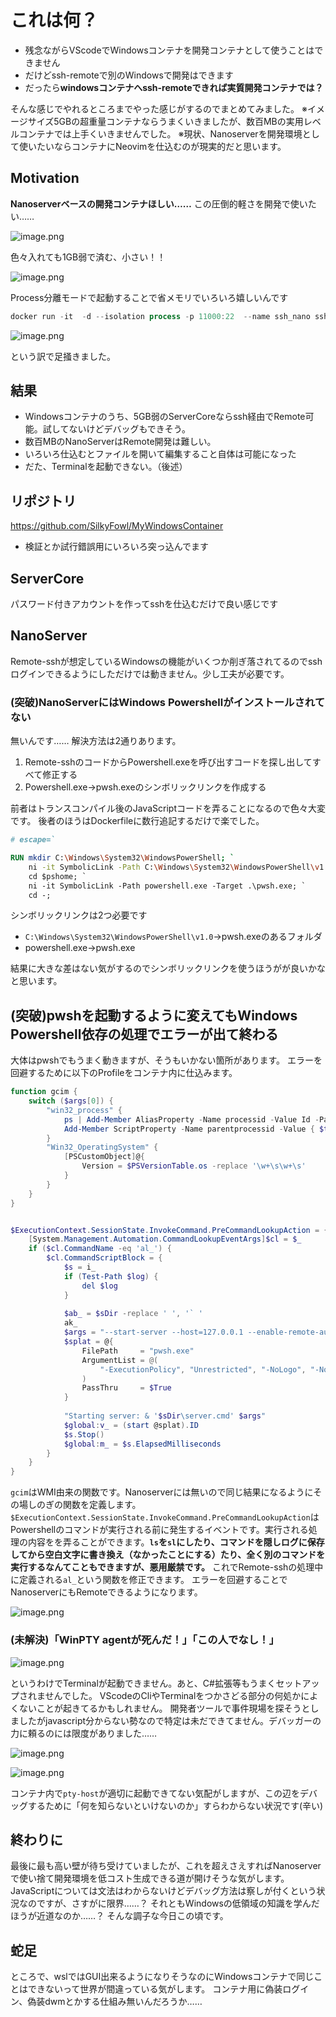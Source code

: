 <!--
title:   未サポートだけどWindowsコンテナを開発コンテナとして使おうとした
tags:    Docker,VSCode,Windows
id:      e0e6c50cea8db5bd8ca5
private: false
-->
# これは何？

- 残念ながらVScodeでWindowsコンテナを開発コンテナとして使うことはできません
- だけどssh-remoteで別のWindowsで開発はできます
- だったら**windowsコンテナへssh-remoteできれば実質開発コンテナでは？**

そんな感じでやれるところまでやった感じがするのでまとめてみました。
※イメージサイズ5GBの超重量コンテナならうまくいきましたが、数百MBの実用レベルコンテナでは上手くいきませんでした。
※現状、Nanoserverを開発環境として使いたいならコンテナにNeovimを仕込むのが現実的だと思います。

## Motivation

**Nanoserverベースの開発コンテナほしい……**
この圧倒的軽さを開発で使いたい……

![image.png](https://qiita-image-store.s3.ap-northeast-1.amazonaws.com/0/107934/f635c06e-ebd9-78c3-89d3-f9abf58c75f8.png)

色々入れても1GB弱で済む、小さい！！

![image.png](https://qiita-image-store.s3.ap-northeast-1.amazonaws.com/0/107934/4e4ea057-c479-ca10-2af4-fb7c0510d8a4.png)

Process分離モードで起動することで省メモリでいろいろ嬉しいんです

```powershell
docker run -it  -d --isolation process -p 11000:22  --name ssh_nano ssh:nanoserver-20H2pwsh725
```

![image.png](https://qiita-image-store.s3.ap-northeast-1.amazonaws.com/0/107934/e3575be8-72d6-ac80-d43c-e54de937ffc8.png)

という訳で足掻きました。

## 結果

- Windowsコンテナのうち、5GB弱のServerCoreならssh経由でRemote可能。試してないけどデバッグもできそう。
- 数百MBのNanoServerはRemote開発は難しい。
- いろいろ仕込むとファイルを開いて編集すること自体は可能になった
- だた、Terminalを起動できない。（後述）

## リポジトリ

https://github.com/SilkyFowl/MyWindowsContainer

- 検証とか試行錯誤用にいろいろ突っ込んでます

## ServerCore

パスワード付きアカウントを作ってsshを仕込むだけで良い感じです

## NanoServer

Remote-sshが想定しているWindowsの機能がいくつか削ぎ落されてるのでsshログインできるようにしただけでは動きません。少し工夫が必要です。

### (突破)NanoServerにはWindows Powershellがインストールされてない

無いんです……
解決方法は2通りあります。

1. Remote-sshのコードからPowershell.exeを呼び出すコードを探し出してすべて修正する
1. Powershell.exe→pwsh.exeのシンボリックリンクを作成する

前者はトランスコンパイル後のJavaScriptコードを弄ることになるので色々大変です。
後者のほうはDockerfileに数行追記するだけで楽でした。

```Dockerfile
# escape=`

RUN mkdir C:\Windows\System32\WindowsPowerShell; `
    ni -it SymbolicLink -Path C:\Windows\System32\WindowsPowerShell\v1.0 -Target $env:ProgramFiles\PowerShell\latest; `
    cd $pshome; `
    ni -it SymbolicLink -Path powershell.exe -Target .\pwsh.exe; `
    cd -;
```

シンボリックリンクは2つ必要です

- `C:\Windows\System32\WindowsPowerShell\v1.0`→pwsh.exeのあるフォルダ
- powershell.exe→pwsh.exe

結果に大きな差はない気がするのでシンボリックリンクを使うほうがが良いかなと思います。

## (突破)pwshを起動するように変えてもWindows Powershell依存の処理でエラーが出て終わる

大体はpwshでもうまく動きますが、そうもいかない箇所があります。
エラーを回避するために以下のProfileをコンテナ内に仕込みます。

```powershell
function gcim {
    switch ($args[0]) {
        "win32_process" {
            ps | Add-Member AliasProperty -Name processid -Value Id -PassThru |
            Add-Member ScriptProperty -Name parentprocessid -Value { $this.Parent.Id } -PassThru
        }
        "Win32_OperatingSystem" {
            [PSCustomObject]@{
                Version = $PSVersionTable.os -replace '\w+\s\w+\s'
            }
        }
    }
}


$ExecutionContext.SessionState.InvokeCommand.PreCommandLookupAction = {
    [System.Management.Automation.CommandLookupEventArgs]$cl = $_
    if ($cl.CommandName -eq 'al_') {
        $cl.CommandScriptBlock = {
            $s = i_
            if (Test-Path $log) {
                del $log
            }
        
            $ab_ = $sDir -replace ' ', '` '
            ak_
            $args = "--start-server --host=127.0.0.1 --enable-remote-auto-shutdown --port=0 --connection-secret '$ai_' $q_ $exts *> '$log'"
            $splat = @{
                FilePath     = "pwsh.exe"
                ArgumentList = @(
                    "-ExecutionPolicy", "Unrestricted", "-NoLogo", "-NoProfile", "-NonInteractive", "-c", "$ab_\server.cmd $args"
                )
                PassThru     = $True
            }
        
            "Starting server: & '$sDir\server.cmd' $args"
            $global:v_ = (start @splat).ID
            $s.Stop()
            $global:m_ = $s.ElapsedMilliseconds
        }
    }
}
```

`gcim`はWMI由来の関数です。Nanoserverには無いので同じ結果になるようにその場しのぎの関数を定義します。
`$ExecutionContext.SessionState.InvokeCommand.PreCommandLookupAction`はPowershellのコマンドが実行される前に発生するイベントです。実行される処理の内容をを弄ることができます。**`ls`を`sl`にしたり、コマンドを隠しログに保存してから空白文字に書き換え（なかったことにする）たり、全く別のコマンドを実行するなんてこともできますが、悪用厳禁です。**
これでRemote-sshの処理中に定義される`al_`という関数を修正できます。
エラーを回避することでNanoserverにもRemoteできるようになります。

![image.png](https://qiita-image-store.s3.ap-northeast-1.amazonaws.com/0/107934/e8b43230-3e0a-9808-05c6-6d1affe7eede.png)

### (未解決)「WinPTY agentが死んだ！」「この人でなし！」

![image.png](https://qiita-image-store.s3.ap-northeast-1.amazonaws.com/0/107934/4c00cdc3-487e-4111-58d4-957cdce7ff26.png)

というわけでTerminalが起動できません。あと、C#拡張等もうまくセットアップされませんでした。
VScodeのCliやTerminalをつかさどる部分の何処かによくないことが起きてるかもしれません。
開発者ツールで事件現場を探そうとしましたがjavascript分からない勢なので特定は未だできてません。デバッガーの力に頼るのには限度がありました……

![image.png](https://qiita-image-store.s3.ap-northeast-1.amazonaws.com/0/107934/dc5ca096-8f02-05a5-d4e7-f974ce3e78d2.png)

![image.png](https://qiita-image-store.s3.ap-northeast-1.amazonaws.com/0/107934/57856034-3036-05e7-582a-828c9b27606a.png)

コンテナ内で`pty-host`が適切に起動できてない気配がしますが、この辺をデバッグするために「何を知らないといけないのか」すらわからない状況です(辛い)

## 終わりに

最後に最も高い壁が待ち受けていましたが、これを超えさえすればNanoserverで使い捨て開発環境を低コスト生成できる道が開けそうな気がします。
JavaScriptについては文法はわからないけどデバッグ方法は察しが付くという状況なのですが、さすがに限界……？
それともWindowsの低領域の知識を学んだほうが近道なのか……？
そんな調子な今日この頃です。

## 蛇足

ところで、wslではGUI出来るようになりそうなのにWindowsコンテナで同じことはできないって世界が間違っている気がします。
コンテナ用に偽装ログイン、偽装dwmとかする仕組み無いんだろうか……
